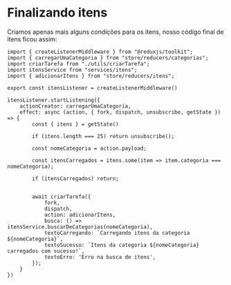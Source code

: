 # Finalizando itens

Criamos apenas mais alguns condições para os itens, nosso código final de itens ficou assim:

    import { createListenerMiddleware } from "@reduxjs/toolkit";
    import { carregarUmaCategoria } from "store/reducers/categorias";
    import criarTarefa from "./utils/criarTarefa";
    import itensService from "services/itens";
    import { adicionarItens } from "store/reducers/itens";

    export const itensListener = createListenerMiddleware()

    itensListener.startListening({
        actionCreator: carregarUmaCategoria,
        effect: async (action, { fork, dispatch, unsubscribe, getState }) => {
            const { itens } = getState()

            if (itens.length === 25) return unsubscribe();

            const nomeCategoria = action.payload;

            const itensCarregados = itens.some(item => item.categoria === nomeCategoria);

            if (itensCarregados) return;


            await criarTarefa({
                fork,
                dispatch,
                action: adicionarItens,
                busca: () => itensService.buscarDeCategorias(nomeCategoria),
                textoCarregando: `Carregando itens da categoria ${nomeCategoria}`,
                textoSucesso: `Itens da categoria ${nomeCategoria} carregados com sucesso!`,
                textoErro: 'Erro na busca de itens',
            });
        }
    })